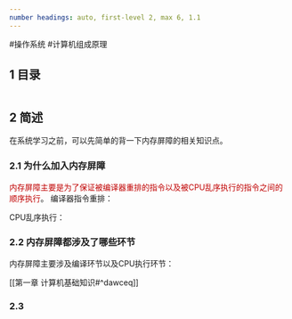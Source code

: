 ```yaml
---
number headings: auto, first-level 2, max 6, 1.1
---
```

#操作系统 #计算机组成原理 

## 1 目录

```toc
```

## 2 简述

在系统学习之前，可以先简单的背一下内存屏障的相关知识点。

### 2.1 为什么加入内存屏障

<font color="#c00000">内存屏障主要是为了保证被编译器重排的指令以及被CPU乱序执行的指令之间的顺序执行</font>。
编译器指令重排：

CPU乱序执行：

### 2.2 内存屏障都涉及了哪些环节

内存屏障主要涉及编译环节以及CPU执行环节：

[[第一章 计算机基础知识#^dawceq]]

### 2.3 




